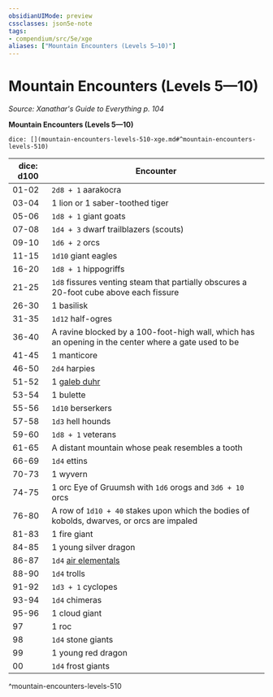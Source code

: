 ```yaml
---
obsidianUIMode: preview
cssclasses: json5e-note
tags:
- compendium/src/5e/xge
aliases: ["Mountain Encounters (Levels 5—10)"]
---
```

# Mountain Encounters (Levels 5—10)
*Source: Xanathar's Guide to Everything p. 104* 

**Mountain Encounters (Levels 5—10)**

`dice: [](mountain-encounters-levels-510-xge.md#^mountain-encounters-levels-510)`

| dice: d100 | Encounter |
|------------|-----------|
| 01-02 | `2d8 + 1` aarakocra |
| 03-04 | 1 lion or 1 saber-toothed tiger |
| 05-06 | `1d8 + 1` giant goats |
| 07-08 | `1d4 + 3` dwarf trailblazers (scouts) |
| 09-10 | `1d6 + 2` orcs |
| 11-15 | `1d10` giant eagles |
| 16-20 | `1d8 + 1` hippogriffs |
| 21-25 | `1d8` fissures venting steam that partially obscures a 20-foot cube above each fissure |
| 26-30 | 1 basilisk |
| 31-35 | `1d12` half-ogres |
| 36-40 | A ravine blocked by a 100-foot-high wall, which has an opening in the center where a gate used to be |
| 41-45 | 1 manticore |
| 46-50 | `2d4` harpies |
| 51-52 | 1 [galeb duhr](compendium/bestiary/elemental/galeb-duhr.md) |
| 53-54 | 1 bulette |
| 55-56 | `1d10` berserkers |
| 57-58 | `1d3` hell hounds |
| 59-60 | `1d8 + 1` veterans |
| 61-65 | A distant mountain whose peak resembles a tooth |
| 66-69 | `1d4` ettins |
| 70-73 | 1 wyvern |
| 74-75 | 1 orc Eye of Gruumsh with `1d6` orogs and `3d6 + 10` orcs |
| 76-80 | A row of `1d10 + 40` stakes upon which the bodies of kobolds, dwarves, or orcs are impaled |
| 81-83 | 1 fire giant |
| 84-85 | 1 young silver dragon |
| 86-87 | `1d4` [air elementals](compendium/bestiary/elemental/air-elemental.md) |
| 88-90 | `1d4` trolls |
| 91-92 | `1d3 + 1` cyclopes |
| 93-94 | `1d4` chimeras |
| 95-96 | 1 cloud giant |
| 97 | 1 roc |
| 98 | `1d4` stone giants |
| 99 | 1 young red dragon |
| 00 | `1d4` frost giants |
^mountain-encounters-levels-510